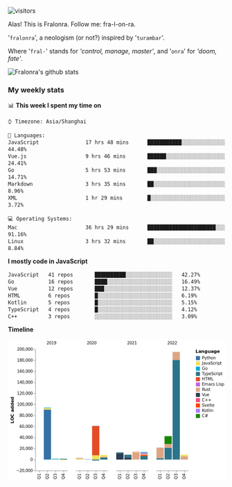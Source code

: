 ![visitors](https://visitor-badge.glitch.me/badge?page_id=fralonra.fralonra)

Alas! This is Fralonra. Follow me: fra-l-on-ra.

'`fralonra`', a neologism (or not?) inspired by '`turambar`'.

Where '`fral-`' stands for *'control, manage, master'*, and '`onra`' for *'doom, fate'*.

![Fralonra's github stats](https://github-readme-stats.vercel.app/api?username=fralonra)

### My weekly stats

<!--START_SECTION:waka-->
📊 **This week I spent my time on** 

```text
⌚︎ Timezone: Asia/Shanghai

💬 Languages: 
JavaScript               17 hrs 48 mins      ███████████░░░░░░░░░░░░░░   44.48% 
Vue.js                   9 hrs 46 mins       ██████░░░░░░░░░░░░░░░░░░░   24.41% 
Go                       5 hrs 53 mins       ███░░░░░░░░░░░░░░░░░░░░░░   14.71% 
Markdown                 3 hrs 35 mins       ██░░░░░░░░░░░░░░░░░░░░░░░   8.96% 
XML                      1 hr 29 mins        █░░░░░░░░░░░░░░░░░░░░░░░░   3.72%

💻 Operating Systems: 
Mac                      36 hrs 29 mins      ██████████████████████░░░   91.16% 
Linux                    3 hrs 32 mins       ██░░░░░░░░░░░░░░░░░░░░░░░   8.84%

```

**I mostly code in JavaScript** 

```text
JavaScript   41 repos       ██████████░░░░░░░░░░░░░░░   42.27% 
Go           16 repos       ████░░░░░░░░░░░░░░░░░░░░░   16.49% 
Vue          12 repos       ███░░░░░░░░░░░░░░░░░░░░░░   12.37% 
HTML         6 repos        █░░░░░░░░░░░░░░░░░░░░░░░░   6.19% 
Kotlin       5 repos        █░░░░░░░░░░░░░░░░░░░░░░░░   5.15% 
TypeScript   4 repos        █░░░░░░░░░░░░░░░░░░░░░░░░   4.12% 
C++          3 repos        ░░░░░░░░░░░░░░░░░░░░░░░░░   3.09%

```


**Timeline**

![Chart not found](https://github.com/fralonra/fralonra/blob/master/charts/bar_graph.png) 


<!--END_SECTION:waka-->